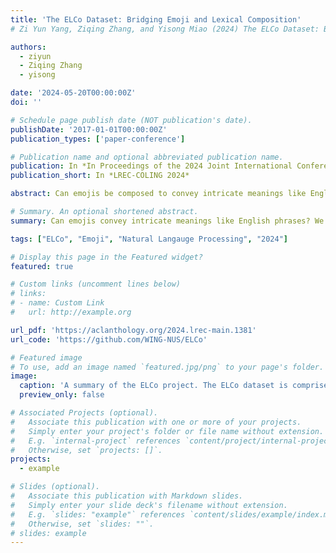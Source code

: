 ```yaml
---
title: 'The ELCo Dataset: Bridging Emoji and Lexical Composition'
# Zi Yun Yang, Ziqing Zhang, and Yisong Miao (2024) The ELCo Dataset: Bridging Emoji and Lexical Composition. In Proceedings of the 2024 Joint International Conference on Computational Linguistics, Language Resources and Evaluation (LREC-COLING '24).

authors:
  - ziyun
  - Ziqing Zhang
  - yisong

date: '2024-05-20T00:00:00Z'
doi: ''

# Schedule page publish date (NOT publication's date).
publishDate: '2017-01-01T00:00:00Z'
publication_types: ['paper-conference']

# Publication name and optional abbreviated publication name.
publication: In *In Proceedings of the 2024 Joint International Conference on Computational Linguistics, Language Resources and Evaluation*
publication_short: In *LREC-COLING 2024*

abstract: Can emojis be composed to convey intricate meanings like English phrases? As a pioneering study, we present the Emoji-Lexical Composition (ELCo) dataset, a new resource that offers parallel annotations of emoji sequences corresponding to English phrases. Our dataset contains 1,655 instances, spanning 209 diverse concepts from tangible ones like {``}right man{''} (✔️👨) to abstract ones such as {``}full attention{''} (🧐✍️, illustrating a metaphoric composition of a focusing face and writing hand). ELCo enables the analysis of the patterns shared between emoji and lexical composition. Through a corpus study, we discovered that simple strategies like direct representation and reduplication are sufficient for conveying certain concepts, but a richer, metaphorical strategy is essential for expressing more abstract ideas. We further introduce an evaluative task, Emoji-based Textual Entailment (EmoTE), to assess the proficiency of NLP models in comprehending emoji compositions. Our findings reveals the challenge of understanding emoji composition in a zero-shot setting for current models, including ChatGPT. Our analysis indicates that the intricacy of metaphorical compositions contributes to this challenge. Encouragingly, models show marked improvement when fine-tuned on the ELCo dataset, with larger models excelling in deciphering nuanced metaphorical compositions.

# Summary. An optional shortened abstract.
summary: Can emojis convey intricate meanings like English phrases? We present the Emoji-Lexical Composition (ELCo) dataset with 1,655 instances spanning 209 concepts, from tangible to abstract ideas. ELCo enables analysis of emoji and lexical composition. Our Emoji-based Textual Entailment (EmoTE) task reveals challenges for current models, but fine-tuning improves performance significantly.

tags: ["ELCo", "Emoji", "Natural Langauge Processing", "2024"]

# Display this page in the Featured widget?
featured: true

# Custom links (uncomment lines below)
# links:
# - name: Custom Link
#   url: http://example.org

url_pdf: 'https://aclanthology.org/2024.lrec-main.1381'
url_code: 'https://github.com/WING-NUS/ELCo'

# Featured image
# To use, add an image named `featured.jpg/png` to your page's folder.
image:
  caption: 'A summary of the ELCo project. The ELCo dataset is comprised of 1,655 annotations of 209 EN phrases 45 adjectives and 77 attributes. Our corpus study reveals five structures to compose emoji compositions, and we show metaphorical structures use more diverse emojis. Our new EmoTE task is challenging for all models, but fine-tuning on ELCo helps to learn useful emoji composition skills. '
  preview_only: false

# Associated Projects (optional).
#   Associate this publication with one or more of your projects.
#   Simply enter your project's folder or file name without extension.
#   E.g. `internal-project` references `content/project/internal-project/index.md`.
#   Otherwise, set `projects: []`.
projects:
  - example

# Slides (optional).
#   Associate this publication with Markdown slides.
#   Simply enter your slide deck's filename without extension.
#   E.g. `slides: "example"` references `content/slides/example/index.md`.
#   Otherwise, set `slides: ""`.
# slides: example
---
```


